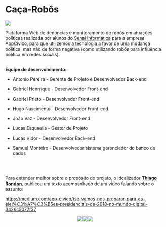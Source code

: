 # Caça-Robôs

<img src="https://github.com/Antonio6745/CacaRobos/blob/master/M%C3%ADdia/CacaRobos-Logo.jpeg"/>

<p>Plataforma Web de denúncias e monitoramento de robôs em atuações políticas realizada por alunos do <a href="https://informatica.sp.senai.br/">Senai Informática</a> para a empresa <a href="https://appcivico.com/pt/">AppCívico</a>, para que utilizemos a tecnologia a favor de uma mudança politica, mas não de forma negativa (como utilizando robôs para influência politica em redes sociais).</p>
<br/>
<b>Equipe de desenvolvimento:</b>

- Antonio Pereira - Gerente de Projeto e Desenvolvedor Back-end

- Gabriel Henrrique - Desenvolvedor Front-end

- Gabriel Prieto - Desenvolvedor Front-end

- Hugo Nascimento - Desenvolvedor Front-end

- João Vaz - Desenvolvedor Front-end

- Lucas Esquaella - Gestor de Projeto

- Lucas Vidor - Desenvolvedor Back-end

- Samuel Monteiro - Desenvolvedor sistema gerenciador do banco de dados
<br/>
<br/>
<p>Para entender melhor sobre o propósito do projeto, o idealizador <b><a href="https://br.linkedin.com/in/thiagorondon">Thiago Rondon</a></b>, publicou um texto acompanhado de um video falando sobre o assunto:</p>

<a>https://medium.com/app-civico/tse-vamos-nos-preparar-para-as-elei%C3%A7%C3%B5es-presidenciais-de-2018-no-mundo-digital-3426c5077f37</a>
<br/>
<p align="center"><img src="https://github.com/Antonio6745/CacaRobos/blob/master/M%C3%ADdia/appcivico-logo.png"/><img src="https://github.com/Antonio6745/CacaRobos/blob/master/M%C3%ADdia/espc.png"/><img src="https://github.com/Antonio6745/CacaRobos/blob/master/M%C3%ADdia/Senai-Logo.png"/></p>
